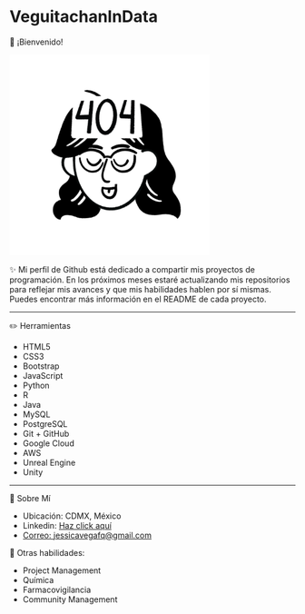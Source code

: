 # VeguitachanInData

🌟 ¡Bienvenido! 

<a> <img src="./NotionIcon" style="max-width:70%; max-height:50%;"> </a>

✨ Mi perfil de Github está dedicado a compartir mis proyectos de programación. En los próximos meses estaré actualizando mis repositorios para reflejar mis avances y que mis habilidades hablen por sí mismas. Puedes encontrar más información en el README de cada proyecto. 

---

✏️ Herramientas
* HTML5
* CSS3
* Bootstrap
* JavaScript
* Python
* R
* Java
* MySQL
* PostgreSQL
* Git + GitHub
* Google Cloud
* AWS
* Unreal Engine
* Unity

---

📍 Sobre Mí
* Ubicación: CDMX, México
* Linkedin: <a href="https://www.linkedin.com/in/quimivm/?locale=en_US">Haz click aquí 
* Correo: jessicavegafq@gmail.com

 🔎 Otras habilidades: 
* Project Management
* Química
* Farmacovigilancia
* Community Management
